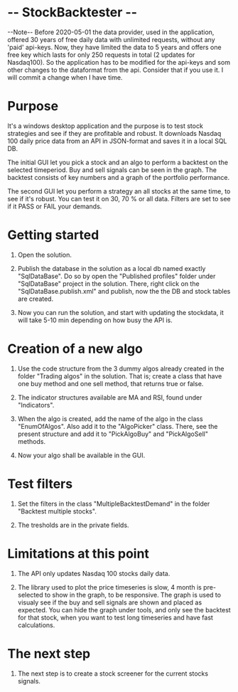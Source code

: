 # -- StockBacktester --

--Note--
Before 2020-05-01 the data provider, used in the application, offered 30 years of free daily data with unlimited requests, without any 'paid' api-keys.
Now, they have limited the data to 5 years and offers one free key which lasts for only 250 requests in total (2 updates for Nasdaq100). So the application
has to be modified for the api-keys and som other changes to the dataformat from the api. Consider that if you use it. I will commit a change when I have time.

# Purpose

It's a windows desktop application and the purpose is to test stock strategies and see if they are profitable and robust.
It downloads Nasdaq 100 daily price data from an API in JSON-format and saves it in a local SQL DB.  

The initial GUI let you pick a stock and an algo to perform a backtest on the selected timeperiod. Buy and sell signals can be seen in the graph. The backtest consists of key numbers and a graph of the portfolio performance.

The second GUI let you perform a strategy an all stocks at the same time, to see if it's robust. You can test it on 30, 70 % or all data. Filters are set to see if it PASS or FAIL your demands.


# Getting started

1. Open the solution.

2. Publish the database in the solution as a local db named exactly "SqlDataBase".
Do so by open the "Published profiles" folder under "SqlDataBase" project in the solution.
There, right click on the "SqlDataBase.publish.xml" and publish, now the the DB and stock tables are created.

3. Now you can run the solution, and start with updating the stockdata, it will take 5-10 min depending on how busy the API is.


# Creation of a new algo

1. Use the code structure from the 3 dummy algos already created in the folder "Trading algos" in the solution.
That is; create a class that have one buy method and one sell method, that returns true or false.

2. The indicator structures available are MA and RSI, found under "Indicators".

3. When the algo is created, add the name of the algo in the class "EnumOfAlgos".
Also add it to the "AlgoPicker" class. There, see the present structure and add it to "PickAlgoBuy" and "PickAlgoSell" methods.

4. Now your algo shall be available in the GUI.


# Test filters

1. Set the filters in the class "MultipleBacktestDemand" in the folder "Backtest multiple stocks".

2. The tresholds are in the private fields.


# Limitations at this point

1. The API only updates Nasdaq 100 stocks daily data.

2. The library used to plot the price timeseries is slow, 4 month is pre-selected to show in the graph, to be responsive.
The graph is used to visualy see if the buy and sell signals are shown and placed as expected. You can hide the graph
under tools, and only see the backtest for that stock, when you want to test long timeseries and have fast calculations.


# The next step

1. The next step is to create a stock screener for the current stocks signals.



